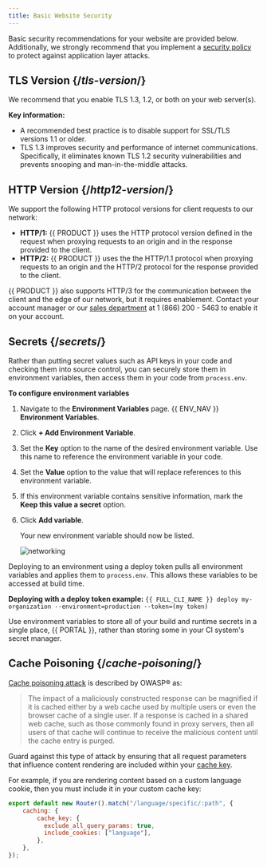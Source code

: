 ```yaml
---
title: Basic Website Security
---
```


Basic security recommendations for your website are provided below. Additionally, we strongly recommend that you implement a [security policy](/applications/security/waf) to protect against application layer attacks. 

## TLS Version {/*tls-version*/}

We recommend that you enable TLS 1.3, 1.2, or both on your web server(s).

**Key information:**
-   A recommended best practice is to disable support for SSL/TLS versions 1.1 or older.
-   TLS 1.3 improves security and performance of internet communications. Specifically, it eliminates known TLS 1.2 security vulnerabilities and prevents snooping and man-in-the-middle attacks.

## HTTP Version {/*http12-version*/}

We support the following HTTP protocol versions for client requests to our network:
-   **HTTP/1:** {{ PRODUCT }} uses the HTTP protocol version defined in the request when proxying requests to an origin and in the response provided to the client.
-   **HTTP/2:** {{ PRODUCT }} uses the the HTTP/1.1 protocol when proxying requests to an origin and the HTTP/2 protocol for the response provided to the client.

<Callout type="info">

  {{ PRODUCT }} also supports HTTP/3 for the communication between the client and the edge of our network, but it requires enablement. Contact your account manager or our [sales department](https://edg.io/contact-us/) at 1 (866) 200 - 5463 to enable it on your account.

</Callout>

## Secrets {/*secrets*/}

Rather than putting secret values such as API keys in your code and checking them into source control, you can securely
store them in environment variables, then access them in your code from `process.env`.

**To configure environment variables**

1.  Navigate to the **Environment Variables** page.
    {{ ENV_NAV }} **Environment Variables**.
2.  Click **+ Add Environment Variable**.
3.  Set the **Key** option to the name of the desired environment variable. Use this name to reference the environment variable in your code.
4.  Set the **Value** option to the value that will replace references to this environment variable.
5.  If this environment variable contains sensitive information, mark the **Keep this value a secret** option.
6.  Click **Add variable**.

    Your new environment variable should now be listed.

    ![networking](/images/security/environment-variables.png?width=700)

Deploying to an environment using a deploy token pulls all environment variables and applies them to `process.env`. This allows these variables to be accessed at build time.

**Deploying with a deploy token example:** `{{ FULL_CLI_NAME }} deploy my-organization --environment=production --token=(my token)`

Use environment variables to store all of your build and runtime secrets in a single place, {{ PORTAL }}, rather than storing some in your CI system's secret manager.

## Cache Poisoning {/*cache-poisoning*/}

[Cache poisoning attack](https://owasp.org/www-community/attacks/Cache_Poisoning) is described by OWASP&reg; as:

> The impact of a maliciously constructed response can be magnified if it is cached either by a web cache used by multiple users or even the browser cache of a single user. If a response is cached in a shared web cache, such as those commonly found in proxy servers, then all users of that cache will continue to receive the malicious content until the cache entry is purged.

Guard against this type of attack by ensuring that all request parameters that influence content rendering are included within your [cache key](/applications/performance/caching/cache_key).

For example, if you are rendering content based on a custom language cookie, then you must include it in your custom cache key:

```js filename="./routes.js"
export default new Router().match("/language/specific/:path", {
    caching: {
        cache_key: {
          exclude_all_query_params: true,
          include_cookies: ["language"],
        },
    },
});
```